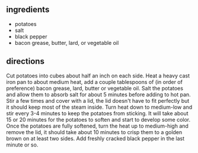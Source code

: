 ## ingredients

* potatoes
* salt
* black pepper
* bacon grease, butter, lard, or vegetable oil

## directions

Cut potatoes into cubes about half an inch on each side. Heat a heavy cast iron pan to about medium heat, add a couple tablespoons of (in order of preference) bacon grease, lard, butter or vegetable oil. Salt the potatoes and allow them to absorb salt for about 5 minutes before adding to hot pan. Stir a few times and cover with a lid, the lid doesn't have to fit perfectly but it should keep most of the steam inside. Turn heat down to medium-low and stir every 3-4 minutes to keep the potatoes from sticking. It will take about 15 or 20 minutes for the potatoes to soften and start to develop some color. Once the potatoes are fully softened, turn the heat up to medium-high and remove the lid, it should take about 10 minutes to crisp them to a golden brown on at least two sides. Add freshly cracked black pepper in the last minute or so.

